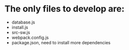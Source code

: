 # The only files to develop are: 
- database.js
- install.js
- src-sw.js
- webpack.config.js
- package.json, need to install more dependencies